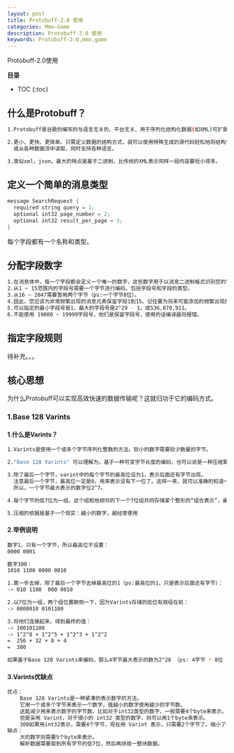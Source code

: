 ```yaml
---
layout: post
title: Protobuff-2.0 使用
categories: Mmo-Game
description: Protobuff-2.0 使用
keywords: Protobuff-2.0,mmo,game
---
```


Protobuff-2.0使用

**目录**

* TOC
{:toc}

## 什么是Protobuff？

```sh
1.Protobuff是谷歌的编写的与语言无关的、平台无关、用于序列化结构化数据(如XML)可扩展的一种机制。

2.更小、更快、更简单。只需定义数据的结构方式，就可以使用特殊生成的源代码轻松地将结构化数据写入
  或从各种数据流中读取，同时支持各种语言。

3.类似xml，json，最大的特点是基于二进制，比传统的XML表示同样一段内容要短小得多。
```

## 定义一个简单的消息类型

```java
message SearchRequest {
  required string query = 1;
  optional int32 page_number = 2;
  optional int32 result_per_page = 3;
}
```

每个字段都有一个名称和类型。

## 分配字段数字

```sh
1.在消息体中，每一个字段都会定义一个唯一的数字，这些数字用于以消息二进制格式识别您的字段。
2.从1 ~ 15范围内的字段号需要一个字节进行编码，包括字段号和字段的类型。
3.从16 ~ 2047需要暂用两个字节（ps:一个字节8位）。
4.因此，您应该为非常频繁出现的消息元素保留字段1到15。记住要为将来可能添加的频繁出现的元素留下一些空间。
5.可以指定的最小字段号是1，最大的字段号是2^29 - 1，或536,870,911。
6.不能使用 19000 ~ 19999字段号，他们是保留字段号，使用的话编译器将报错。
```

## 指定字段规则

待补充。。。

## 核心思想

为什么Protobuff可以实现高效快速的数据传输呢？这就归功于它的编码方式。

### 1.Base 128 Varints

#### 1.什么是Varints？

```sh
1.Varints是使用一个或多个字节序列化整数的方法。较小的数字需要较少数量的字节。

2."Base 128 Varints" 可以理解为，基于一种可变字节长度的编码，也可以说是一种压缩算法。

3.除了最后一个字节，varint中的每个字节的最高位设为1，表示后面还有字节出现。
  注意最后一个字节，最高位一定是0，用来表示没有下一位了。这样一来，就可以准确的知道一个整数的结束位置。
  所以，一个字节最大表示的数字位2^7。

4.每个字节的低7位为一组，这个组和他相邻的下一个7位组共同存储某个整形的“组合表示”，最低有效组在前面。

5.压缩的依据是基于一个现实：越小的数字，越经常使用 
```

#### 2.举例说明

```sh
数字1，只有一个字节，所以最高位不设置：
0000 0001
```

```sh
数字300：
1010 1100 0000 0010

1.第一步去掉，除了最后一个字节去掉最高位的1（ps:最高位的1，只是表示后面还有字节）：
-> 010 1100  000 0010

2.以7位为一组，两个组位置颠倒一下，因为Varints存储的低位有效组在前：
-> 0000010 0101100

3.将他们连接起来，得到最终的值：
-> 100101100
-> 1^2^8 + 1^2^5 + 1^2^3 + 1^2^2
=  256 + 32 + 8 + 4
=  300
```

```sh
如果基于Base 128 Varints来编码，那么4字节最大表示的数为2^28 （ps: 4字节 * 8位 - 4位 = 28位）
```

#### 3.Varints优缺点

```sh
优点：
    Base 128 Varints是一种紧凑的表示数字的方法。
    它用一个或多个字节来表示一个数字，值越小的数字使用越少的字节数。
    这能减少用来表示数字的字节数。比如对于int32类型的数字，一般需要4个byte来表示。
    但是采用 Varint，对于很小的 int32 类型的数字，则可以用1个byte来表示。
    300如果用int32表示，需要4个字节，现在用 Varint 表示，只需要2个字节了。缩小了一半！
缺点：
    大的数字则需要5个byte来表示。
    解析数据需要取到所有字节的低7位，然后再拼成一整块数据。
```





